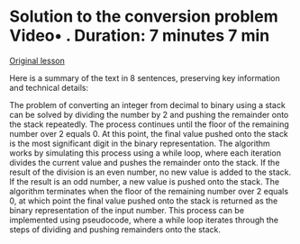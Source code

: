 # Solution to the conversion problem Video• . Duration: 7 minutes 7 min

[Original lesson](https://www.coursera.org/learn/uol-algorithms-and-data-structures-1/lecture/EIQQt/solution-to-the-conversion-problem)

Here is a summary of the text in 8 sentences, preserving key information and technical details:

The problem of converting an integer from decimal to binary using a stack can be solved by dividing the number by 2 and pushing the remainder onto the stack repeatedly. The process continues until the floor of the remaining number over 2 equals 0. At this point, the final value pushed onto the stack is the most significant digit in the binary representation. The algorithm works by simulating this process using a while loop, where each iteration divides the current value and pushes the remainder onto the stack. If the result of the division is an even number, no new value is added to the stack. If the result is an odd number, a new value is pushed onto the stack. The algorithm terminates when the floor of the remaining number over 2 equals 0, at which point the final value pushed onto the stack is returned as the binary representation of the input number. This process can be implemented using pseudocode, where a while loop iterates through the steps of dividing and pushing remainders onto the stack.

